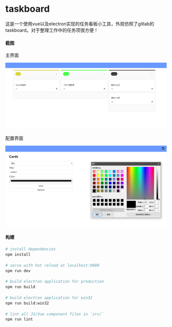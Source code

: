 # taskboard

这是一个使用vue以及electron实现的任务看板小工具，外观仿照了gitlab的taskboard。对于整理工作中的任务项很方便！

#### 截图

主界面

![main-page](screenshot/mainPage.png)

配置界面

![config-page](screenshot/configPage.png)

#### 构建

``` bash
# install dependencies
npm install

# serve with hot reload at localhost:9080
npm run dev

# build electron application for production
npm run build

# build electron application for win32
npm run build:win32

# lint all JS/Vue component files in `src/`
npm run lint

```
